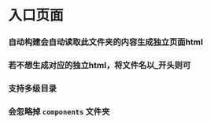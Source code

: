 # 入口页面
### 自动构建会自动读取此文件夹的内容生成独立页面html
### 若不想生成对应的独立html，将文件名以_开头则可
### 支持多级目录
### 会忽略掉 `components` 文件夹
